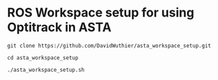 # ROS Workspace setup for using Optitrack in ASTA

`git clone https://github.com/DavidWuthier/asta_workspace_setup.git`

`cd asta_workspace_setup`

`./asta_workspace_setup.sh`
